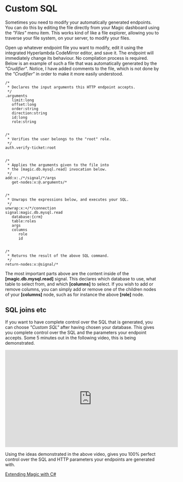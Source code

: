 # Custom SQL

Sometimes you need to modify your automatically generated endpoints. You can do this by editing
the file directly from your Magic dashboard using the _"Files"_ menu item. This works kind of
like a file explorer, allowing you to traverse your file system, on your server, to modify
your files.

Open up whatever endpoint file you want to modify, edit it using the integrated Hyperlambda
CodeMirror editor, and save it. The endpoint will immediately change its behaviour. No
compilation process is required. Below is an example of such a file that was automatically
generated by the _"Crudifier"_. Notice, I have added comments to the file, which is not
done by the _"Crudifier"_ in order to make it more easily understood.

```
/*
 * Declares the input arguments this HTTP endpoint accepts.
 */
.arguments
   limit:long
   offset:long
   order:string
   direction:string
   id:long
   role:string


/*
 * Verifies the user belongs to the "root" role.
 */
auth.verify-ticket:root


/*
 * Applies the arguments given to the file into
 * the [magic.db.mysql.read] invocation below.
 */
add:x:./*/signal/*/args
   get-nodes:x:@.arguments/*


/*
 * Unwraps the expressions below, and executes your SQL.
 */
unwrap:x:+/*/connection
signal:magic.db.mysql.read
   database:{crm}
   table:roles
   args
   columns
      role
      id


/*
 * Returns the result of the above SQL command.
 */
return-nodes:x:@signal/*
```

The most important parts above are the content inside of the **[magic.db.mysql.read]** signal. This declares
which database to use, what table to select from, and which **[columns]** to select. If you wish to add or
remove columns, you can simply add or remove one of the children nodes of your **[columns]** node, such as
for instance the above **[role]** node.

## SQL joins etc

If you want to have complete control over the SQL that is generated, you can choose _"Custom SQL"_ after
having chosen your database. This gives you complete control over the SQL and the parameters your endpoint
accepts. Some 5 minutes out in the following video, this is being demonstrated.

<div style="margin-left: auto; margin-right: auto; width: 560px;">
<iframe width="560" height="315" src="https://www.youtube.com/embed/T3UaTkQ-SZc" frameborder="0" allow="accelerometer; autoplay; encrypted-media; gyroscope; picture-in-picture" allowfullscreen></iframe>
</div>

Using the ideas demonstrated in the above video, gives you 100% perfect control over the SQL and HTTP
parameters your endpoints are generated with.

[Extending Magic with C#](/csharp)
